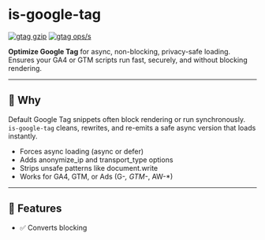 # is-google-tag

[![gtag gzip](https://img.shields.io/endpoint?url=https://raw.githubusercontent.com/yvancg/optimizers/main/metrics/gtag.js.json)](./metrics/gtag.js.json)
[![gtag ops/s](https://img.shields.io/endpoint?url=https://raw.githubusercontent.com/yvancg/optimizers/main/bench/gtag.json)](./bench/gtag.json)

**Optimize Google Tag** for async, non-blocking, privacy-safe loading.
Ensures your GA4 or GTM scripts run fast, securely, and without blocking rendering.

---

## 🚀 Why

Default Google Tag snippets often block rendering or run synchronously.
`is-google-tag` cleans, rewrites, and re-emits a safe async version that loads instantly.
- Forces async loading (async or defer)
- Adds anonymize_ip and transport_type options
- Strips unsafe patterns like document.write
- Works for GA4, GTM, or Ads (G-*, GTM-*, AW-*)

---

## 🌟 Features

- ✅ Converts blocking <script> to async or defer
- ✅ Adds privacy (anonymize_ip: true) automatically
- ✅ Uses non-blocking beacon transport
- ✅ Works in browsers, Node, or edge runtimes
- ✅ Output remains valid HTML 

---

## 📦 Usage

```js
import { optimizeGTag } from './gtag.js';

const raw = `
<script src="https://www.googletagmanager.com/gtag/js?id=G-ABC123"></script>
<script>
  window.dataLayer = window.dataLayer || [];
  function gtag(){dataLayer.push(arguments);}
  gtag('js', new Date());
  gtag('config', 'G-ABC123');
</script>`;

console.log(optimizeGTag(raw));
```
**Output:**
```html
<!-- Optimized Google Tag -->
<script async src="https://www.googletagmanager.com/gtag/js?id=G-ABC123"></script>
<script>
  window.dataLayer = window.dataLayer || [];
  function gtag(){dataLayer.push(arguments);}
  gtag('js', Date.now());
  gtag('config', 'G-ABC123', { transport_type: 'beacon', anonymize_ip: true });
</script>
```

---

## 🧠 API

```ts
optimizeGTag(input: string, opts?: {
  anonymizeIP?: boolean;     // default true
  transport?: 'beacon'|'xhr'|'image'; // default 'beacon'
  async?: boolean;           // true = async, false = defer
  idFallback?: string;       // default 'G-XXXXXX'
}): string
```

---

## 🧪 Browser test

Clone the repo, open `gtag-test.html` — interactive test in your browser  
or click 👉🏻 [Google Tag Demo](https://yvancg.github.io/optimizers/is-google-tag/gtag-test.html)

---

## 🛠 Development

This module is standalone. You can copy `gtag.js` into your own project.  
No `npm install` or build step required.

### Node one-liners

```bash
node --input-type=module -e "import('./gtag.js').then(m=>console.log(m.optimizeGTag('<script src=https://www.googletagmanager.com/gtag/js?id=G-TEST></script>')))"
```

---

## 🪪 License

MIT License  

Copyright (c) 2025 **Y Consulting LLC**

Permission is hereby granted, free of charge, to any person obtaining a copy
of this software and associated documentation files (the "Software"), to deal
in the Software without restriction, including without limitation the rights
to use, copy, modify, merge, publish, distribute, sublicense, and/or sell
copies of the Software, and to permit persons to whom the Software is
furnished to do so, subject to the following conditions:

The above copyright notice and this permission notice shall be included in
all copies or substantial portions of the Software.

THE SOFTWARE IS PROVIDED "AS IS", WITHOUT WARRANTY OF ANY KIND, EXPRESS OR
IMPLIED, INCLUDING BUT NOT LIMITED TO THE WARRANTIES OF MERCHANTABILITY,
FITNESS FOR A PARTICULAR PURPOSE AND NONINFRINGEMENT. IN NO EVENT SHALL THE
AUTHORS OR COPYRIGHT HOLDERS BE LIABLE FOR ANY CLAIM, DAMAGES OR OTHER
LIABILITY, WHETHER IN AN ACTION OF CONTRACT, TORT OR OTHERWISE, ARISING FROM,
OUT OF OR IN CONNECTION WITH THE SOFTWARE OR THE USE OR OTHER DEALINGS IN
THE SOFTWARE.

---

## ❤️ Support the project

If this library helped you, consider sponsoring its maintenance.

### GitHub Sponsors

[👉 Sponsor me on GitHub](https://github.com/sponsors/yvancg)

### Buy Me a Coffee

[☕ Support via BuyMeACoffee](https://buymeacoffee.com/yconsulting)

### Custom link
[💸 Direct Contribution via Paypal]([https://paypal.me/ComicStylePortrait](https://www.paypal.com/ncp/payment/4HT7CA3E7HYBA))
